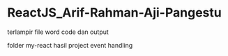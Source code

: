 # ReactJS_Arif-Rahman-Aji-Pangestu

terlampir file word code dan output

folder my-react hasil project event handling
